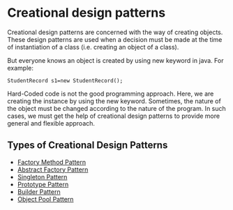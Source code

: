 # Creational design patterns
Creational design patterns are concerned with the way of creating objects. These design patterns are used when a decision must be made at the time of instantiation of a class (i.e. creating an object of a class).

But everyone knows an object is created by using new keyword in java. For example:

`StudentRecord s1=new StudentRecord();  `

Hard-Coded code is not the good programming approach. Here, we are creating the instance by using the new keyword. Sometimes, the nature of the object must be changed according to the nature of the program. In such cases, we must get the help of creational design patterns to provide more general and flexible approach.

## Types of Creational Design Patterns

* [Factory Method Pattern](./factorymethod/patterndescription/FactoryMethodPattern.md)
* [Abstract Factory Pattern](./abstractfactory/patterndescription/AbstractFactoryPattern.md)
* [Singleton Pattern](./singletonpattern/patterndescription/SingletonDescription.md)
* [Prototype Pattern](./prototypedesign/patterndescription/PrototypePattern.md)
* [Builder Pattern](./builder/patterndescription/BuilderDesignPattern.md)
* [Object Pool Pattern](./objectpool/patterndescription/ObjectPoolPattern.md)
